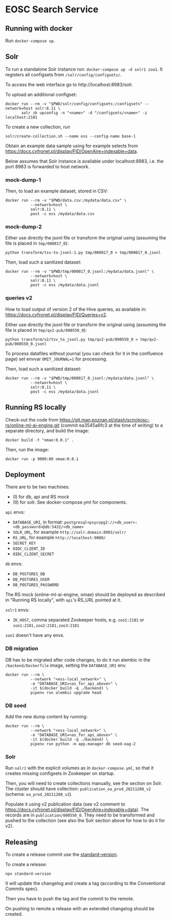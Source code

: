 # EOSC Search Service

## Running with docker

Run `docker-compose up`.


## Solr

To run a standalone Solr instance run: `docker-compose up -d solr1 zoo1`.
It registers all configsets from `/solr/config/configsets/`.

To access the web interface go to http://localhost:8983/solr.

To upload an additional configset:
```shell
docker run --rm -v "$PWD/solr/config/configsets:/configsets" --network=host solr:8.11 \
       solr zk upconfig -n "<name>" -d "/configsets/<name>" -z localhost:2181
```

To create a new collection, run
```shell
solr/create-collection.sh --name ess --config-name base-1
```

Obtain an example data sample using for example selects from
https://docs.cyfronet.pl/display/FID/OpenAire+indexable+data.

Below assumes that Solr instance is available under localhost:8983, i.e. the port 8983
is forwarded to host network.

### mock-dump-1

Then, to load an example dataset, stored in CSV:
```
docker run --rm -v "$PWD/data.csv:/mydata/data.csv" \
           --network=host \
           solr:8.11 \
           post -c ess /mydata/data.csv
```

### mock-dump-2

Either use directly the jsonl file or transform the original using (assuming the file is placed in `tmp/000017_0`):
```
python transform/tsv-to-jsonl-1.py tmp/000017_0 > tmp/000017_0.jsonl
```

Then, load such a sanitized dataset:
```
docker run --rm -v "$PWD/tmp/000017_0.jsonl:/mydata/data.jsonl" \
           --network=host \
           solr:8.11 \
           post -c ess /mydata/data.jsonl
```

### queries v2

How to load output of version 2 of the Hive queries, as available in: https://docs.cyfronet.pl/display/FID/Queries+v2.

Either use directly the jsonl file or transform the original using (assuming the file is placed in `tmp/qv2-pub/000550_0`):
```
python transform/v2/tsv_to_jsonl.py tmp/qv2-pub/000550_0 > tmp/qv2-pub/000550_0.jsonl
```

To process datafiles without journal (you can check for it in the confluence page) set envvar `OMIT_JOURNAL=1` for
processing.

Then, load such a sanitized dataset:
```
docker run --rm -v "$PWD/tmp/000017_0.jsonl:/mydata/data.jsonl" \
           --network=host \
           solr:8.11 \
           post -c ess /mydata/data.jsonl
```


## Running RS locally

Check-out the code from
https://git.man.poznan.pl/stash/scm/eosc-rs/online-ml-ai-engine.git
(commit ea3545a6fc3 at the time of writing) to a separate directory, and
build the image:
```shell
docker build -t "omae:0.0.1" .
```

Then, run the image:
```shell
docker run -p 9080:80 omae:0.0.1
```


## Deployment

There are to be two machines:
- (I) for db, api and RS mock
- (II) for solr.
See docker-compose.yml for components.

`api` envs:
- `DATABASE_URI`, in format: `postgresql+psycopg2://<db_user>:<db_password>@db:5432/<db_name>`
- `SOLR_URL`, for example `http://solr.domain:8983/solr/`
- `RS_URL`, for example `http://localhost:9080/`
- `SECRET_KEY`
- `OIDC_CLIENT_ID`
- `OIDC_CLIENT_SECRET`

`db` envs:
- `DB_POSTGRES_DB`
- `DB_POSTGRES_USER`
- `DB_POSTGRES_PASSWORD`

The RS mock (online-ml-ai-engine, omae) should be deployed as described in "Running RS locally",
with `api`'s RS_URL pointed at it.

`solr1` envs:
- `ZK_HOST`, comma separated Zookeeper hosts, e.g. `zoo1:2181` or `zoo1:2181,zoo2:2181,zoo3:2181`

`zoo1` doesn't have any envs.

### DB migration

DB has to be migrated after code changes, to do it run alembic in the
`/backend/Dockerfile` image, setting the `DATABASE_URI` env.

```shell
docker run --rm \
           --network "<ess-local_network>" \
           -e "DATABASE_URI=<as_for_api_above>" \
           -it $(docker build -q ./backend) \
           pipenv run alembic upgrade head
```


### DB seed

Add the new dump content by running:
```shell
docker run --rm \
           --network "<ess-local_network>" \
           -e "DATABASE_URI=<as_for_api_above>" \
           -it $(docker build -q ./backend) \
           pipenv run python -m app.manager db seed-oag-2
```


### Solr

Run `solr1` with the explicit volumes as in `docker-compose.yml`, so that it creates missing configsets in Zookeeper
on startup.

Then, you will need to create collections manually, see the section on Solr.
The cluster should have collection: `publication_oa_prod_20211208_v2` (schema: `oa_prod_20211208_v2`).

Populate it using v2 publication data (see v2 comment to https://docs.cyfronet.pl/display/FID/OpenAire+indexable+data).
The records are in `publication/000550_0`. They need to be transformed and pushed to the collection (see also
the Solr section above for how to do it for v2).

## Releasing

To create a release commit use the [standard-version](https://github.com/conventional-changelog/standard-version).

To create a release:
```
npx standard-version
```
It will update the changelog and create a tag (according to the Conventional Commits spec).

Then you have to push the tag and the commit to the remote.

On pushing to remote a release with an extended changelog should be created.